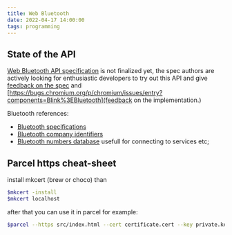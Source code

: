 ```yaml
---
title: Web Bluetooth 
date: 2022-04-17 14:00:00
tags: programming
---
```


## State of the API

[Web Bluetooth API specification](https://webbluetoothcg.github.io/web-bluetooth/) is not finalized yet, the spec authors are actively looking for enthusiastic developers to try out this API and give [feedback on the spec](https://github.com/WebBluetoothCG/web-bluetooth/issues) and [https://bugs.chromium.org/p/chromium/issues/entry?components=Blink%3EBluetooth](feedback on the implementation.)

Bluetooth references:

- [Bluetooth specifications](https://www.bluetooth.com/specifications/specs/)
- [Bluetooth company identifiers](https://www.bluetooth.com/specifications/assigned-numbers/company-identifiers/)
- [Bluetooth numbers database](https://github.com/NordicSemiconductor/bluetooth-numbers-database) usefull for connecting to services etc; 

## Parcel https cheat-sheet
install mkcert (brew or choco) than

```bash
$mkcert -install
$mkcert localhost 
```

after that you can use it in parcel for example:

```bash
$parcel --https src/index.html --cert certificate.cert --key private.key
```
